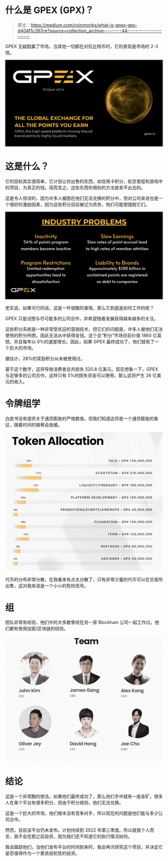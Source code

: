 # 什么是 GPEX (GPX)？

> 原文：<https://medium.com/coinmonks/what-is-gpex-gpx-d404f1c267ce?source=collection_archive---------44----------------------->

GPEX 无疑跑赢了市场，当其他一切都在对抗比特币时，它的表现是市场的 2-3 倍。

![](img/e997d216a5ac7b7b0c71bf6b9944581c.png)

# 这是什么？

它的目标其实很简单，它计划让你出售的东西，如信用卡积分，航空里程和游戏中的项目，为真正的钱。简而言之，这些东西你用别的方法是卖不出去的。

这是令人惊讶的，因为许多人被困在他们无法兑换的积分中，但对公司来说也是一个很好的激励因素，因为这些积分目前被记为债务，他们可能想摆脱它们。

![](img/0ce8d5d25992474f60b09bb55b6169ae.png)

老实说，如果可行的话，这是一件很酷的事情，那么它到底是如何工作的呢？

GPEX 只是试图与尽可能多的公司合作，并希望随着发展获得越来越多的关注。

这些积分系统是一种非常受欢迎的营销技术，但它们的问题是，许多人被他们无法使用的积分所困，因此无法从中获得金钱。这个总“积分”市场目前价值 1860 亿英镑，并且每年以 6%的速度增长。因此，如果 GPEX 最终成功了，他们就有了一个巨大的市场。

据估计，28%的奖励积分从未被使用过。

基于这个数字，这将导致消费者总共损失 520.8 亿美元。现在想象一下，GPEX 与足够多的公司合作，这样只有 5%的损失资金可以使用，那么这将产生 26 亿美元的收入。

# 令牌组学

白皮书没有提供关于通货膨胀的严格数值，但我们知道这将是一个通货膨胀的象征，随着时间的推移会放缓。

![](img/62711c45f2abcfcc6207ee69f883728f.png)

代币的分布非常分散，在我看来有点太分散了，只有非常少量的代币可以在交易所出售，这对我来说是一个小小的危险信号。

# 组

团队非常有经验，他们中的大多数曾经在另一家 Blockhain 公司一起工作过。他们都有使用加密/区块链的经验。

![](img/af66e5c28c5b842d5a918dff89bf318c.png)

# 结论

这是一个非常酷的想法，如果他们最终成功了，那么他们手中就有一座金矿。很多人在某个平台有很多积分，但由于积分规则，他们无法兑换。

这是一个巨大的市场，他们根本没有竞争对手，所以现在的问题是他们能与多少公司合作。

然而，目前该平台仍未发布。计划持续到 2022 年第三季度。所以就我个人而言，我不会在那之前投资，因为我们还不知道它的执行情况如何。

我会跟踪他们，当他们发布平台的时间到来时，我会再次研究这个项目，并决定它是否值得作为一个更具投机性的投资。